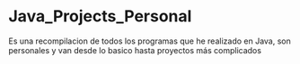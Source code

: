 # Java_Projects_Personal
Es una recompilacion de todos los programas que he realizado en Java, son personales y van desde lo basico hasta proyectos más complicados
